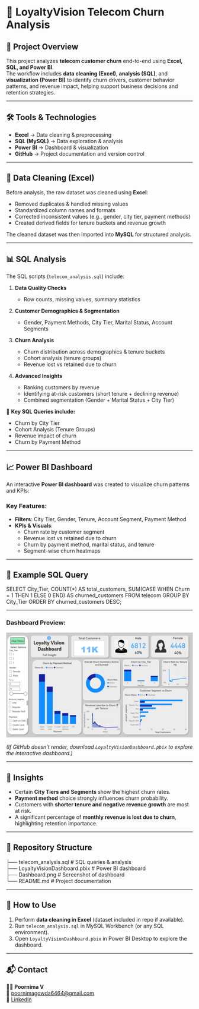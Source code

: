 # 📂 LoyaltyVision Telecom Churn Analysis

## 📌 Project Overview
This project analyzes **telecom customer churn** end-to-end using **Excel, SQL, and Power BI**.  
The workflow includes **data cleaning (Excel)**, **analysis (SQL)**, and **visualization (Power BI)** to identify churn drivers, customer behavior patterns, and revenue impact, helping support business decisions and retention strategies.  

---

## 🛠️ Tools & Technologies
- **Excel** → Data cleaning & preprocessing  
- **SQL (MySQL)** → Data exploration & analysis  
- **Power BI** → Dashboard & visualization  
- **GitHub** → Project documentation and version control  

---

## 🧹 Data Cleaning (Excel)
Before analysis, the raw dataset was cleaned using **Excel**:
- Removed duplicates & handled missing values  
- Standardized column names and formats  
- Corrected inconsistent values (e.g., gender, city tier, payment methods)  
- Created derived fields for tenure buckets and revenue growth  

The cleaned dataset was then imported into **MySQL** for structured analysis.  

---

## 📊 SQL Analysis
The SQL scripts (`telecom_analysis.sql`) include:  

1. **Data Quality Checks**
   - Row counts, missing values, summary statistics  

2. **Customer Demographics & Segmentation**
   - Gender, Payment Methods, City Tier, Marital Status, Account Segments  

3. **Churn Analysis**
   - Churn distribution across demographics & tenure buckets  
   - Cohort analysis (tenure groups)  
   - Revenue lost vs retained due to churn  

4. **Advanced Insights**
   - Ranking customers by revenue  
   - Identifying at-risk customers (short tenure + declining revenue)  
   - Combined segmentation (Gender + Marital Status + City Tier)  

📌 **Key SQL Queries include:**  
- Churn by City Tier  
- Cohort Analysis (Tenure Groups)  
- Revenue impact of churn  
- Churn by Payment Method  

---

## 📈 Power BI Dashboard
An interactive **Power BI dashboard** was created to visualize churn patterns and KPIs:  

### Key Features:
- **Filters**: City Tier, Gender, Tenure, Account Segment, Payment Method  
- **KPIs & Visuals**:
  - Churn rate by customer segment  
  - Revenue lost vs retained due to churn  
  - Churn by payment method, marital status, and tenure  
  - Segment-wise churn heatmaps
 
---

 ## 🧩 Example SQL Query
SELECT City_Tier, 
       COUNT(*) AS total_customers, 
       SUM(CASE WHEN Churn = 1 THEN 1 ELSE 0 END) AS churned_customers
FROM telecom
GROUP BY City_Tier
ORDER BY churned_customers DESC;

--- 

### Dashboard Preview:
![Dashboard Screenshot](Dashboard.png)  

*(If GitHub doesn’t render, download `LoyaltyVisionDashboard.pbix` to explore the interactive dashboard.)*  

---

## 🔑 Insights
- Certain **City Tiers and Segments** show the highest churn rates.  
- **Payment method** choice strongly influences churn probability.  
- Customers with **shorter tenure and negative revenue growth** are most at risk.  
- A significant percentage of **monthly revenue is lost due to churn**, highlighting retention importance.  

---

## 📂 Repository Structure
├── telecom_analysis.sql # SQL queries & analysis  
├── LoyaltyVisionDashboard.pbix # Power BI dashboard  
├── Dashboard.png # Screenshot of dashboard  
└── README.md # Project documentation  

---

## 🚀 How to Use
1. Perform **data cleaning in Excel** (dataset included in repo if available).  
2. Run `telecom_analysis.sql` in MySQL Workbench (or any SQL environment).  
3. Open `LoyaltyVisionDashboard.pbix` in Power BI Desktop to explore the dashboard.  

---

## 📬 Contact
👩‍💻 **Poornima V**  
📧 poornimagowda6464@gmail.com  
🔗 [LinkedIn](https://www.linkedin.com/in/contact-poornima)

